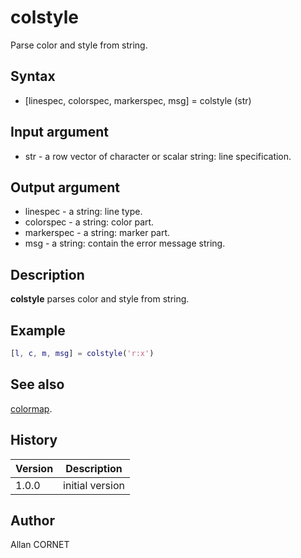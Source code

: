 # colstyle

Parse color and style from string.

## Syntax

- [linespec, colorspec, markerspec, msg] = colstyle (str)

## Input argument

- str - a row vector of character or scalar string: line specification.

## Output argument

- linespec - a string: line type.
- colorspec - a string: color part.
- markerspec - a string: marker part.
- msg - a string: contain the error message string.

## Description

  <p><b>colstyle</b> parses color and style from string.</p>

## Example

```matlab
[l, c, m, msg] = colstyle('r:x')
```

## See also

[colormap](colormap.md).

## History

| Version | Description     |
| ------- | --------------- |
| 1.0.0   | initial version |

## Author

Allan CORNET
